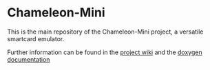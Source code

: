 Chameleon-Mini
=============

This is the main repository of the Chameleon-Mini project, a versatile smartcard emulator.

Further information can be found in the [project wiki](https://github.com/skuep/ChameleonMini/wiki) 
and the [doxygen documentation](http://htmlpreview.github.io/?https://github.com/skuep/ChameleonMini/blob/master/Doc/Doxygen/html/index.html)

